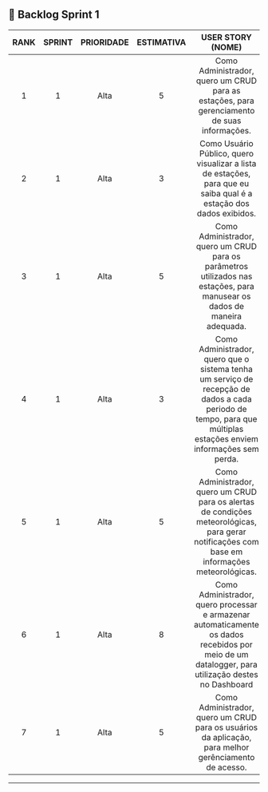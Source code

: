 ## 📜 Backlog Sprint 1

| RANK | SPRINT | PRIORIDADE | ESTIMATIVA | USER STORY (NOME)                                             | STATUS |
|:----:|:------:|:----------:|:----------:|:-------------------------------------------------------------:|:------:|
| 1    |   1   |    Alta     |     5      | Como Administrador, quero um CRUD para as estações, para gerenciamento de suas informações.|        |
| 2    |   1   |    Alta     |     3      | Como Usuário Público, quero visualizar a lista de estações, para que eu saiba qual é a estação dos dados exibidos.|        |
| 3    |   1   |    Alta     |     5      | Como Administrador, quero um CRUD para os parâmetros utilizados nas estações, para manusear os dados de maneira adequada.|        |
| 4   |   1   |   Alta     |      3     | Como Administrador, quero que o sistema tenha um serviço de recepção de dados a cada periodo de tempo, para que múltiplas estações enviem informações sem perda.|        |
| 5    |   1   |    Alta     |    5       | Como Administrador, quero um CRUD para os alertas de condições meteorológicas, para gerar notificações com base em informações meteorológicas.|        |
| 6   |   1   |   Alta      |     8      | Como Administrador, quero processar e armazenar automaticamente os dados recebidos por meio de um datalogger, para utilização destes no Dashboard|        |
| 7    |   1   |    Alta      |     5      | Como Administrador, quero um CRUD para os usuários da aplicação, para melhor gerênciamento de acesso.|        |


---
